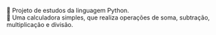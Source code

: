 📖 Projeto de estudos da linguagem Python.<br>
🧮 Uma calculadora simples, que realiza operações de soma, subtração, multiplicação e divisão.
